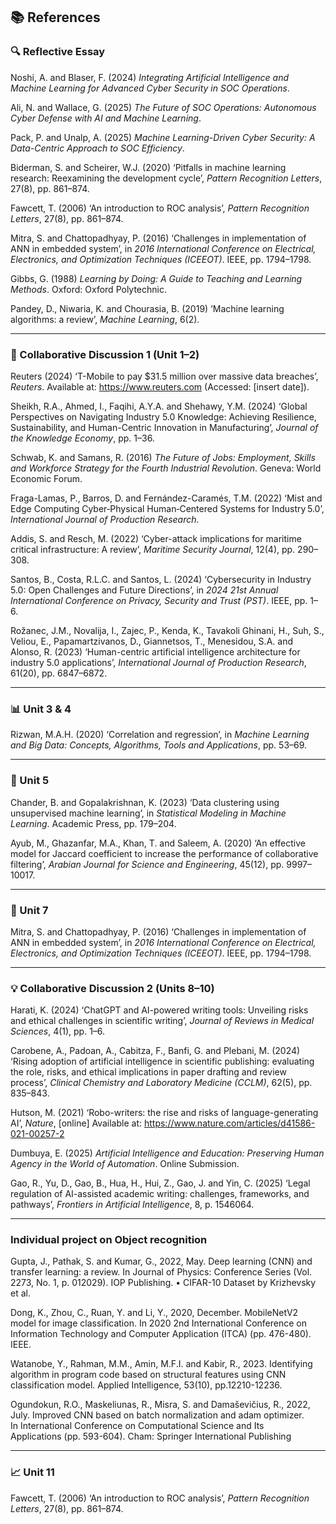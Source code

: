 ## 📚 References

### 🔍 Reflective Essay

Noshi, A. and Blaser, F. (2024) *Integrating Artificial Intelligence and Machine Learning for Advanced Cyber Security in SOC Operations*.

Ali, N. and Wallace, G. (2025) *The Future of SOC Operations: Autonomous Cyber Defense with AI and Machine Learning*.

Pack, P. and Unalp, A. (2025) *Machine Learning-Driven Cyber Security: A Data-Centric Approach to SOC Efficiency*.

Biderman, S. and Scheirer, W.J. (2020) ‘Pitfalls in machine learning research: Reexamining the development cycle’, *Pattern Recognition Letters*, 27(8), pp. 861–874.

Fawcett, T. (2006) ‘An introduction to ROC analysis’, *Pattern Recognition Letters*, 27(8), pp. 861–874.

Mitra, S. and Chattopadhyay, P. (2016) ‘Challenges in implementation of ANN in embedded system’, in *2016 International Conference on Electrical, Electronics, and Optimization Techniques (ICEEOT)*. IEEE, pp. 1794–1798.

Gibbs, G. (1988) *Learning by Doing: A Guide to Teaching and Learning Methods*. Oxford: Oxford Polytechnic.

Pandey, D., Niwaria, K. and Chourasia, B. (2019) ‘Machine learning algorithms: a review’, *Machine Learning*, 6(2).

---

### 💬 Collaborative Discussion 1 (Unit 1–2)

Reuters (2024) ‘T-Mobile to pay $31.5 million over massive data breaches’, *Reuters*. Available at: https://www.reuters.com (Accessed: [insert date]).

Sheikh, R.A., Ahmed, I., Faqihi, A.Y.A. and Shehawy, Y.M. (2024) ‘Global Perspectives on Navigating Industry 5.0 Knowledge: Achieving Resilience, Sustainability, and Human-Centric Innovation in Manufacturing’, *Journal of the Knowledge Economy*, pp. 1–36.

Schwab, K. and Samans, R. (2016) *The Future of Jobs: Employment, Skills and Workforce Strategy for the Fourth Industrial Revolution*. Geneva: World Economic Forum.

Fraga-Lamas, P., Barros, D. and Fernández-Caramés, T.M. (2022) ‘Mist and Edge Computing Cyber‑Physical Human‑Centered Systems for Industry 5.0’, *International Journal of Production Research*.

Addis, S. and Resch, M. (2022) ‘Cyber-attack implications for maritime critical infrastructure: A review’, *Maritime Security Journal*, 12(4), pp. 290–308.

Santos, B., Costa, R.L.C. and Santos, L. (2024) ‘Cybersecurity in Industry 5.0: Open Challenges and Future Directions’, in *2024 21st Annual International Conference on Privacy, Security and Trust (PST)*. IEEE, pp. 1–6.

Rožanec, J.M., Novalija, I., Zajec, P., Kenda, K., Tavakoli Ghinani, H., Suh, S., Veliou, E., Papamartzivanos, D., Giannetsos, T., Menesidou, S.A. and Alonso, R. (2023) ‘Human-centric artificial intelligence architecture for industry 5.0 applications’, *International Journal of Production Research*, 61(20), pp. 6847–6872.

---

### 📊 Unit 3 & 4

Rizwan, M.A.H. (2020) ‘Correlation and regression’, in *Machine Learning and Big Data: Concepts, Algorithms, Tools and Applications*, pp. 53–69.

---

### 🧠 Unit 5

Chander, B. and Gopalakrishnan, K. (2023) ‘Data clustering using unsupervised machine learning’, in *Statistical Modeling in Machine Learning*. Academic Press, pp. 179–204.

Ayub, M., Ghazanfar, M.A., Khan, T. and Saleem, A. (2020) ‘An effective model for Jaccard coefficient to increase the performance of collaborative filtering’, *Arabian Journal for Science and Engineering*, 45(12), pp. 9997–10017.

---

### 🧬 Unit 7

Mitra, S. and Chattopadhyay, P. (2016) ‘Challenges in implementation of ANN in embedded system’, in *2016 International Conference on Electrical, Electronics, and Optimization Techniques (ICEEOT)*. IEEE, pp. 1794–1798.

---

### 💡 Collaborative Discussion 2 (Units 8–10)

Harati, K. (2024) ‘ChatGPT and AI-powered writing tools: Unveiling risks and ethical challenges in scientific writing’, *Journal of Reviews in Medical Sciences*, 4(1), pp. 1–6.

Carobene, A., Padoan, A., Cabitza, F., Banfi, G. and Plebani, M. (2024) ‘Rising adoption of artificial intelligence in scientific publishing: evaluating the role, risks, and ethical implications in paper drafting and review process’, *Clinical Chemistry and Laboratory Medicine (CCLM)*, 62(5), pp. 835–843.

Hutson, M. (2021) ‘Robo-writers: the rise and risks of language-generating AI’, *Nature*, [online] Available at: https://www.nature.com/articles/d41586-021-00257-2

Dumbuya, E. (2025) *Artificial Intelligence and Education: Preserving Human Agency in the World of Automation*. Online Submission.

Gao, R., Yu, D., Gao, B., Hua, H., Hui, Z., Gao, J. and Yin, C. (2025) ‘Legal regulation of AI-assisted academic writing: challenges, frameworks, and pathways’, *Frontiers in Artificial Intelligence*, 8, p. 1546064.

---

###  Individual project on Object recognition

Gupta, J., Pathak, S. and Kumar, G., 2022, May. Deep learning (CNN) and transfer learning: a review. In Journal of Physics: Conference Series (Vol. 2273, No. 1, p. 012029). IOP Publishing. • CIFAR-10 Dataset by Krizhevsky et al.

Dong, K., Zhou, C., Ruan, Y. and Li, Y., 2020, December. MobileNetV2 model for image classification. In 2020 2nd International Conference on Information Technology and Computer Application (ITCA) (pp. 476-480). IEEE. 

Watanobe, Y., Rahman, M.M., Amin, M.F.I. and Kabir, R., 2023. Identifying algorithm in program code based on structural features using CNN classification model. Applied Intelligence, 53(10), pp.12210-12236.

Ogundokun, R.O., Maskeliunas, R., Misra, S. and Damaševičius, R., 2022, July. Improved CNN based on batch normalization and adam optimizer. In International Conference on Computational Science and Its Applications (pp. 593-604). Cham: Springer International Publishing

---

### 📈 Unit 11

Fawcett, T. (2006) ‘An introduction to ROC analysis’, *Pattern Recognition Letters*, 27(8), pp. 861–874.
